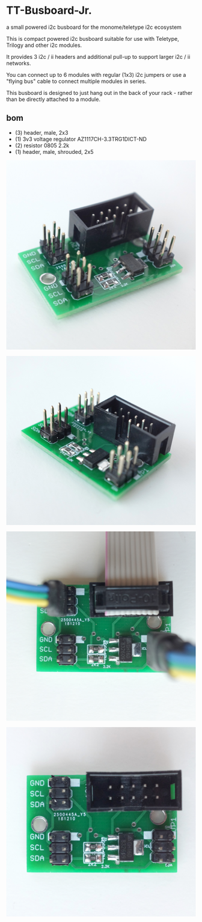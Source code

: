 # TT-Busboard-Jr.

a small powered i2c busboard for the monome/teletype i2c ecosystem

This is compact powered i2c busboard suitable for use with Teletype, Trilogy and other i2c modules. 

It provides 3 i2c / ii headers and additional pull-up to support larger i2c / ii networks.

You can connect up to 6 modules with regular (1x3) i2c jumpers or use a "flying bus" cable to connect multiple modules in series.

This busboard is designed to just hang out in the back of your rack - rather than be directly attached to a module.


## bom

* (3) header, male, 2x3 
* (1) 3v3 voltage regulator AZ1117CH-3.3TRG1DICT-ND
* (2) resistor 0805 2.2k 
* (1) header, male, shrouded, 2x5 


![](pictures/ttbbjr-1.JPG)

![](pictures/ttbbjr-2.JPG)

![](pictures/ttbbjr-3.JPG)

![](pictures/ttbbjr-4.JPG)
